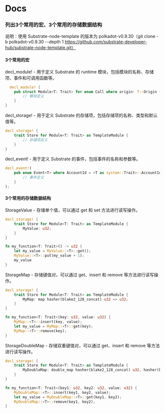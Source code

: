 # Docs

### 列出3个常用的宏、3个常用的存储数据结构
说明：使用 Substrate-node-template 的版本为 polkadot-v0.9.30（git clone -b polkadot-v0.9.30 --depth 1 https://github.com/substrate-developer-hub/substrate-node-template.git）


#### 3个常用的宏
decl_module! - 用于定义 Substrate 的 runtime 模块，包括模块的名称、存储项、事件和可调用函数等。
```rust
  decl_module! {
    pub struct Module<T: Trait> for enum Call where origin: T::Origin {
        // 模块定义
    }
}
```

decl_storage! - 用于定义 Substrate 的存储项，包括存储项的名称、类型和默认值等。

```rust
decl_storage! {
    trait Store for Module<T: Trait> as TemplateModule {
        // 存储项定义
    }
}
```

decl_event! - 用于定义 Substrate 的事件，包括事件的名称和参数等。
```rust
decl_event!(
    pub enum Event<T> where AccountId = <T as system::Trait>::AccountId {
        // 事件定义
    }
);
```

#### 3个常用的存储数据结构
StorageValue - 存储单个值，可以通过 get 和 set 方法进行读写操作。

```rust
decl_storage! {
    trait Store for Module<T: Trait> as TemplateModule {
        MyValue: u32;
    }
}

fn my_function<T: Trait>() -> u32 {
    let my_value = MyValue::<T>::get();
    MyValue::<T>::put(my_value + 1);
    my_value
}
```

StorageMap - 存储键值对，可以通过 get、insert 和 remove 等方法进行读写操作。
```rust
decl_storage! {
    trait Store for Module<T: Trait> as TemplateModule {
        MyMap: map hasher(blake2_128_concat) u32 => u32;
    }
}

fn my_function<T: Trait>(key: u32, value: u32) {
    MyMap::<T>::insert(key, value);
    let my_value = MyMap::<T>::get(key);
    MyMap::<T>::remove(key);
}
```
StorageDoubleMap - 存储双重键值对，可以通过 get、insert 和 remove 等方法进行读写操作。
```rust
decl_storage! {
    trait Store for Module<T: Trait> as TemplateModule {
        MyDoubleMap: double_map hasher(blake2_128_concat) u32, hasher(blake2_128_concat) u32 => u32;
    }
}

fn my_function<T: Trait>(key1: u32, key2: u32, value: u32) {
    MyDoubleMap::<T>::insert(key1, key2, value);
    let my_value = MyDoubleMap::<T>::get(key1, key2);
    MyDoubleMap::<T>::remove(key1, key2);
}
```





